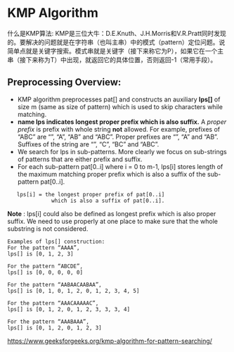 # KMP Algorithm
什么是KMP算法: KMP是三位大牛：D.E.Knuth、J.H.Morris和V.R.Pratt同时发现的。要解决的问题就是在字符串（也叫主串）中的模式（pattern）定位问题。说简单点就是关键字搜索。模式串就是关键字（接下来称它为P），如果它在一个主串（接下来称为T）中出现，就返回它的具体位置，否则返回-1（常用手段）。

## Preprocessing Overview:

* KMP algorithm preprocesses pat[] and constructs an auxiliary **lps[]** of size m (same as size of pattern) which is used to skip characters while matching.
* **name lps indicates longest proper prefix which is also suffix.** A _proper prefix_ is prefix with whole string **not** allowed. For example, prefixes of “ABC” are “”, “A”, “AB” and “ABC”. Proper prefixes are “”, “A” and “AB”. Suffixes of the string are “”, “C”, “BC” and “ABC”.
* We search for lps in sub-patterns. More clearly we focus on sub-strings of patterns that are either prefix and suffix.
* For each sub-pattern pat[0..i] where i = 0 to m-1, lps[i] stores length of the maximum matching proper prefix which is also a suffix of the sub-pattern pat[0..i].
```
   lps[i] = the longest proper prefix of pat[0..i] 
              which is also a suffix of pat[0..i]. 
```

**Note** : lps[i] could also be defined as longest prefix which is also proper suffix. We need to use properly at one place to make sure that the whole substring is not considered.
```
Examples of lps[] construction:
For the pattern “AAAA”, 
lps[] is [0, 1, 2, 3]

For the pattern “ABCDE”, 
lps[] is [0, 0, 0, 0, 0]

For the pattern “AABAACAABAA”, 
lps[] is [0, 1, 0, 1, 2, 0, 1, 2, 3, 4, 5]

For the pattern “AAACAAAAAC”, 
lps[] is [0, 1, 2, 0, 1, 2, 3, 3, 3, 4] 

For the pattern “AAABAAA”, 
lps[] is [0, 1, 2, 0, 1, 2, 3]
```

https://www.geeksforgeeks.org/kmp-algorithm-for-pattern-searching/




